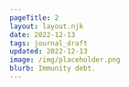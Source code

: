 ```yaml
---
pageTitle: 2
layout: layout.njk
date: 2022-12-13
tags: journal_draft
updated: 2022-12-13
image: /img/placeholder.png
blurb: Immunity debt. 
---
```


